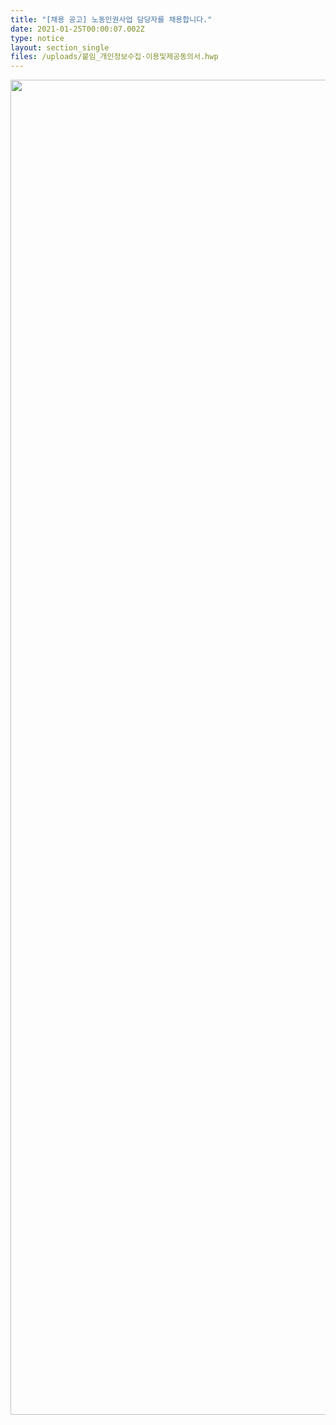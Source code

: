 ```yaml
---
title: "[채용 공고] 노동인권사업 담당자를 채용합니다."
date: 2021-01-25T00:00:07.002Z
type: notice
layout: section_single
files: /uploads/붙임_개인정보수집·이용및제공동의서.hwp
---
```

<p><img style="display: block; margin-left: auto; margin-right: auto;" src="https://drive.tiny.cloud/1/engl1s97gj9hrxpoa7eh7z5f05ozxfm1box3nxkh4j7a43ei/63953966-280e-468f-a229-da0767d7d0b9" alt="" width="760" height="2136" /></p>